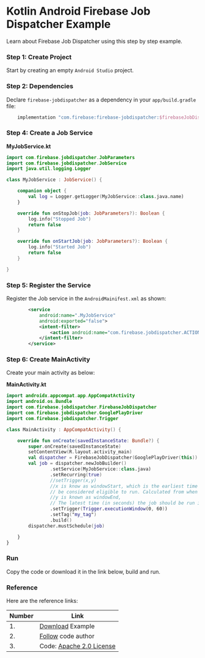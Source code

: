 # Kotlin Android Firebase Job Dispatcher Example

Learn about Firebase Job Dispatcher using this step by step example.


### Step 1: Create Project

Start by creating an empty `Android Studio` project.

### Step 2: Dependencies

Declare `firebase-jobdispatcher` as a dependency in your `app/build.gradle` file:

```groovy
    implementation "com.firebase:firebase-jobdispatcher:$firebaseJobDispatcherVer"
```

### Step 4: Create a Job Service

**MyJobService.kt**

```kotlin
import com.firebase.jobdispatcher.JobParameters
import com.firebase.jobdispatcher.JobService
import java.util.logging.Logger

class MyJobService : JobService() {

    companion object {
        val log = Logger.getLogger(MyJobService::class.java.name)
    }

    override fun onStopJob(job: JobParameters?): Boolean {
        log.info("Stopped Job")
        return false
    }

    override fun onStartJob(job: JobParameters?): Boolean {
        log.info("Started Job")
        return false
    }

}
```

### Step 5: Register the Service

Register the Job service in the `AndroidMainifest.xml` as shown:

```xml
        <service
            android:name=".MyJobService"
            android:exported="false">
            <intent-filter>
                <action android:name="com.firebase.jobdispatcher.ACTION_EXECUTE" />
            </intent-filter>
        </service>
```

### Step 6: Create MainActivity

Create your main activity as below:

**MainActivity.kt**

```kotlin
import androidx.appcompat.app.AppCompatActivity
import android.os.Bundle
import com.firebase.jobdispatcher.FirebaseJobDispatcher
import com.firebase.jobdispatcher.GooglePlayDriver
import com.firebase.jobdispatcher.Trigger

class MainActivity : AppCompatActivity() {

    override fun onCreate(savedInstanceState: Bundle?) {
        super.onCreate(savedInstanceState)
        setContentView(R.layout.activity_main)
        val dispatcher = FirebaseJobDispatcher(GooglePlayDriver(this))
        val job = dispatcher.newJobBuilder()
                .setService(MyJobService::class.java)
                .setRecurring(true)
                //setTrigger(x,y)
                //x is know as windowStart, which is the earliest time (in seconds) the job should
                // be considered eligible to run. Calculated from when the job was scheduled (for new jobs)
                //y is known as windowEnd,
                // The latest time (in seconds) the job should be run in an ideal world. Calculated in the same way as windowStart.
                .setTrigger(Trigger.executionWindow(0, 60))
                .setTag("my_tag")
                .build()
        dispatcher.mustSchedule(job)

    }
}

```

### Run

Copy the code or download it in the link below, build and run.

### Reference

Here are the reference links:

|Number|Link|
|-----|---|
|1.|[Download](https://downgit.github.io/#/home?url=https://github.com/amanjeetsingh150/kotlin-android-examples/tree/master/UsingFirebaseJobDispatcher) Example|
|2.|[Follow](https://github.com/amanjeetsingh150/) code author|
|3.|Code: [Apache 2.0 License](http://www.apache.org/licenses/LICENSE-2.0.txt)|


